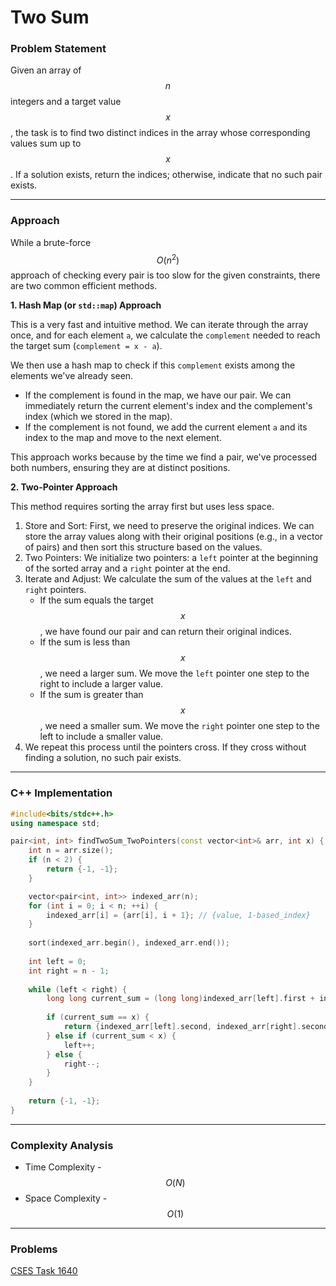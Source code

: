 # Two Sum

### Problem Statement

Given an array of $$n$$ integers and a target value $$x$$, the task is to find two distinct indices in the array whose corresponding values sum up to $$x$$. If a solution exists, return the indices; otherwise, indicate that no such pair exists.

***

### Approach

While a brute-force $$O(n^2)$$ approach of checking every pair is too slow for the given constraints, there are two common efficient methods.

**1. Hash Map (or `std::map`) Approach**

This is a very fast and intuitive method. We can iterate through the array once, and for each element `a`, we calculate the `complement` needed to reach the target sum (`complement = x - a`).

We then use a hash map to check if this `complement` exists among the elements we've already seen.

* If the complement is found in the map, we have our pair. We can immediately return the current element's index and the complement's index (which we stored in the map).
* If the complement is not found, we add the current element `a` and its index to the map and move to the next element.

This approach works because by the time we find a pair, we've processed both numbers, ensuring they are at distinct positions.

**2. Two-Pointer Approach**

This method requires sorting the array first but uses less space.

1. Store and Sort: First, we need to preserve the original indices. We can store the array values along with their original positions (e.g., in a vector of pairs) and then sort this structure based on the values.
2. Two Pointers: We initialize two pointers: a `left` pointer at the beginning of the sorted array and a `right` pointer at the end.
3. Iterate and Adjust: We calculate the sum of the values at the `left` and `right` pointers.
   * If the sum equals the target $$x$$, we have found our pair and can return their original indices.
   * If the sum is less than $$x$$, we need a larger sum. We move the `left` pointer one step to the right to include a larger value.
   * If the sum is greater than $$x$$, we need a smaller sum. We move the `right` pointer one step to the left to include a smaller value.
4. We repeat this process until the pointers cross. If they cross without finding a solution, no such pair exists.

***

### C++ Implementation

```cpp
#include<bits/stdc++.h>
using namespace std;

pair<int, int> findTwoSum_TwoPointers(const vector<int>& arr, int x) {
    int n = arr.size();
    if (n < 2) {
        return {-1, -1};
    }

    vector<pair<int, int>> indexed_arr(n);
    for (int i = 0; i < n; ++i) {
        indexed_arr[i] = {arr[i], i + 1}; // {value, 1-based_index}
    }
    
    sort(indexed_arr.begin(), indexed_arr.end());
    
    int left = 0;
    int right = n - 1;
    
    while (left < right) {
        long long current_sum = (long long)indexed_arr[left].first + indexed_arr[right].first;
        
        if (current_sum == x) {
            return {indexed_arr[left].second, indexed_arr[right].second};
        } else if (current_sum < x) {
            left++;
        } else {
            right--;
        }
    }
    
    return {-1, -1};
}
```

***

### Complexity Analysis

* Time Complexity - $$O(N)$$
* Space Complexity - $$O(1)$$

***

### Problems

[CSES Task 1640](https://cses.fi/problemset/task/1640)
